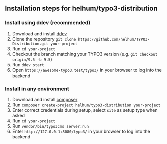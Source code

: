## Installation steps for helhum/typo3-distribution

### Install using ddev (recommended)
1. Download and install [ddev](https://ddev.readthedocs.io/en/stable/#installation)
1. Clone the repository `git clone https://github.com/helhum/TYPO3-Distribution.git your-project`
1. Run `cd your-project`
1. Checkout the branch matching your TYPO3 version (e.g. `git checkout origin/9.5 -b 9.5`)
1. Run `ddev start`
1. Open `https://awesome-typo3.test/typo3/` in your browser to log into the backend

### Install in any environment
1. Download and install [composer](https://getcomposer.org/download/)
1. Run `composer create-project helhum/typo3-distribution your-project`
1. Enter correct credentials during setup, select `site` as setup type when asked
1. Run `cd your-project`
1. Run `vendor/bin/typo3cms server:run`
1. Enter `http://127.0.0.1:8080/typo3/` in your browser to log into the backend

